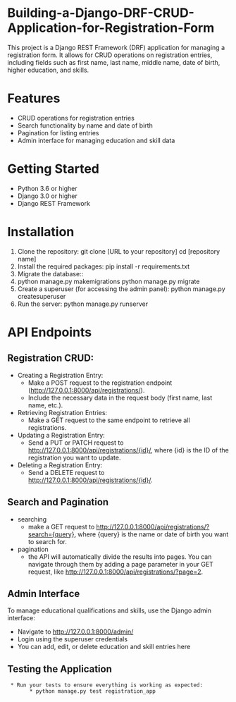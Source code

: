 # Building-a-Django-DRF-CRUD-Application-for-Registration-Form
This project is a Django REST Framework (DRF) application for managing a registration form. It allows for CRUD operations on registration entries, including fields such as first name, last name, middle name, date of birth, higher education, and skills. 
# Features
* CRUD operations for registration entries
* Search functionality by name and date of birth
* Pagination for listing entries
* Admin interface for managing education and skill data
# Getting Started
* Python 3.6 or higher
* Django 3.0 or higher
* Django REST Framework
# Installation
1. Clone the repository:
   git clone [URL to your repository]
cd [repository name]
2. Install the required packages:
   pip install -r requirements.txt
3. Migrate the database::
4. 
   python manage.py makemigrations
   python manage.py migrate
5. Create a superuser (for accessing the admin panel):
   python manage.py createsuperuser
6. Run the server:
   python manage.py runserver
# API Endpoints
  ## Registration CRUD:
  * Creating a Registration Entry:
     * Make a POST request to the registration endpoint (http://127.0.0.1:8000/api/registrations/).
     * Include the necessary data in the request body (first name, last name, etc.).
  *  Retrieving Registration Entries:
     * Make a GET request to the same endpoint to retrieve all registrations.
  *  Updating a Registration Entry:
     * Send a PUT or PATCH request to http://127.0.0.1:8000/api/registrations/{id}/, where {id} is the ID of the registration you want to update.
  *  Deleting a Registration Entry:
     * Send a DELETE request to http://127.0.0.1:8000/api/registrations/{id}/.
  ## Search and Pagination
  *  searching
     * make a GET request to http://127.0.0.1:8000/api/registrations/?search={query}, where {query} is the name or date of birth you want to search for.
  *  pagination
     * the API will automatically divide the results into pages. You can navigate through them by adding a page parameter in your GET request, like http://127.0.0.1:8000/api/registrations/?page=2.

 ## Admin Interface
To manage educational qualifications and skills, use the Django admin interface:

* Navigate to http://127.0.0.1:8000/admin/
* Login using the superuser credentials
* You can add, edit, or delete education and skill entries here

 ## Testing the Application
     * Run your tests to ensure everything is working as expected:
           * python manage.py test registration_app

     

    
    





